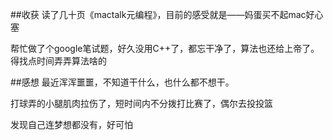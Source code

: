 ##收获
读了几十页《mactalk元编程》，目前的感受就是——妈蛋买不起mac好心塞

帮忙做了个google笔试题，好久没用C++了，都忘干净了，算法也还给上帝了。得找点时间弄弄算法啥的

##感想
最近浑浑噩噩，不知道干什么，也什么都不想干。

打球弄的小腿肌肉拉伤了，短时间内不分拨打比赛了，偶尔去投投篮

发现自己连梦想都没有，好可怕
